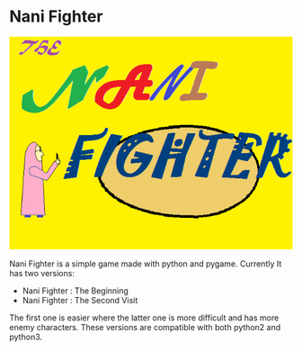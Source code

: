 # Nani Fighter

<img src="res\\home.png">

Nani Fighter is a simple game made with python and pygame. Currently It has two versions:
* Nani Fighter : The Beginning
* Nani Fighter : The Second Visit

The first one is easier where the latter one is more difficult and has more enemy characters. These versions are compatible with both python2 and python3. 


<!-- ### Running the game
It's simple. You just need to have python and pygame in your pc.

If you don't have pygame installed you can download it using ```pip```. Just run ```pip install pygame``` from the terminal and you are done. -->